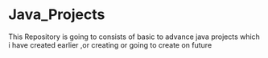 # Java_Projects
This Repository is going to consists of basic to advance java projects which i have created earlier ,or creating or going to create on future
